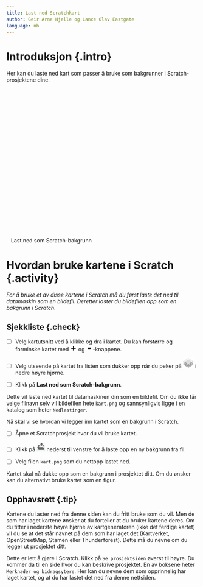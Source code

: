 ```yaml
---
title: Last ned Scratchkart
author: Geir Arne Hjelle og Lance Olav Eastgate
language: nb
---
```


<link rel="stylesheet" href="leaflet.css" />
<script src="leaflet.js"></script>
<script src="leaflet-image.js"></script>


# Introduksjon {.intro}

Her kan du laste ned kart som passer å bruke som bakgrunner i
Scratch-prosjektene dine.

<div style="margin: auto; width: 480px">
  <div id="kart" style="width: 480px; height: 360px"></div>

  <p>
    <br />
    <a id="last_ned_som_bilde" class="btn btn-default btn-lg btn-block">
    Last ned som Scratch-bakgrunn
    </a>
  </p>
</div>


# Hvordan bruke kartene i Scratch {.activity}

_For å bruke et av disse kartene i Scratch må du først laste det ned til
datamaskin som en bildefil. Deretter laster du bildefilen opp som en bakgrunn i
Scratch._

## Sjekkliste {.check}

- [ ] Velg kartutsnitt ved å klikke og dra i kartet. Du kan forstørre og
  forminske kartet med ![Bilde pluss](knapp_pluss.png) og 
  ![Bilde minus](knapp_minus.png)-knappene.

- [ ] Velg utseende på kartet fra listen som dukker opp når du peker på
  ![kartlag](kartlag.png) i nedre høyre hjørne.

- [ ] Klikk på **Last ned som Scratch-bakgrunn**.

Dette vil laste ned kartet til datamaskinen din som en bildefil. Om du ikke får
velge filnavn selv vil bildefilen hete `kart.png` og sannsynligvis ligge i en
katalog som heter `Nedlastinger`.

Nå skal vi se hvordan vi legger inn kartet som en bakgrunn i Scratch.

- [ ] Åpne et Scratchprosjekt hvor du vil bruke kartet.

- [ ] Klikk på ![Last opp bakgrunn fra fil](../bilder/hent-fra-fil.png) nederst
  til venstre for å laste opp en ny bakgrunn fra fil.

- [ ] Velg filen `kart.png` som du nettopp lastet ned.

Kartet skal nå dukke opp som en bakgrunn i prosjektet ditt. Om du ønsker kan du
alternativt bruke kartet som en figur.

## Opphavsrett {.tip}

Kartene du laster ned fra denne siden kan du fritt bruke som du vil. Men de som
har laget kartene ønsker at du forteller at du bruker kartene deres. Om du
titter i nederste høyre hjørne av kartgeneratoren (ikke det ferdige kartet) vil
du se at det står navnet på dem som har laget det (Kartverket, OpenStreetMap,
Stamen eller Thunderforest). Dette må du nevne om du legger ut prosjektet ditt.

Dette er lett å gjøre i Scratch. Klikk på `Se prosjektsiden` øverst til høyre.
Du kommer da til en side hvor du kan beskrive prosjektet. En av boksene heter
`Merknader og bidragsytere`. Her kan du nevne dem som opprinnelig har laget
kartet, og at du har lastet det ned fra denne nettsiden.

<script src="kart.js"></script>
